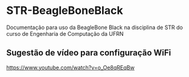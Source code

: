 # STR-BeagleBoneBlack
Documentação para uso da BeagleBone Black na disciplina de STR do curso de Engenharia de Computação da UFRN 

## Sugestão de vídeo para configuração WiFi
https://www.youtube.com/watch?v=o_Oe8qREqBw
